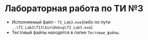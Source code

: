 # Лабораторная работа по ТИ №3

- Исполняемый файл - `TI_Lab3.exe`(либо по пути `..\TI_Lab3\TI3\bin\Debug\TI_Lab3.exe`).
- Тестовый файлы находятся в папке `Тестовые_файлы`.
